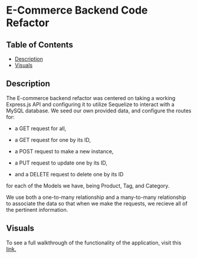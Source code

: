 # E-Commerce Backend Code Refactor

## Table of Contents

* [Description](#description)
* [Visuals](#visuals)

## Description

The E-commerce backend refactor was centered on taking a working Express.js API and configuring it to utilize Sequelize to interact with a MySQL database. We seed our own provided data, and configure the routes for:

 * a GET request for all, 
 
 * a GET request for one by its ID, 
 
 * a POST request to make a new instance, 
 
 * a PUT request to update one by its ID, 
 
 * and a DELETE request to delete one by its ID

 for each of the Models we have, being Product, Tag, and Category.

 We use both a one-to-many relationship and a many-to-many relationship to associate the data so that when we make the requests, we recieve all of the pertinent information.

## Visuals

To see a full walkthrough of the functionality of the application, visit this [link.](https://drive.google.com/file/d/11agNuCbS6aDqSvvFlUHmh5xuW8I0107I/view?usp=sharing)